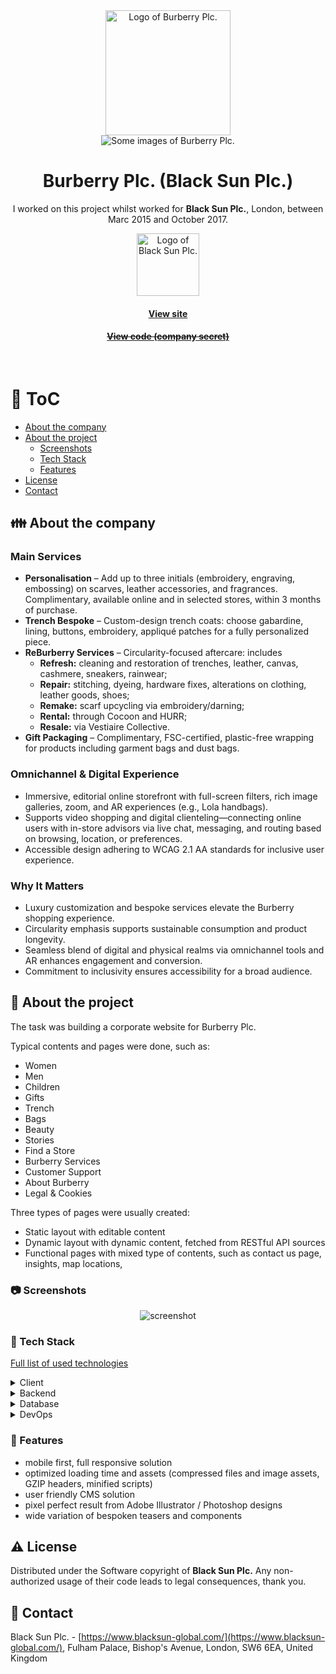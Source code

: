 <div align="center"> 
  <img src="assets/logo_burberry.svg" alt="Logo of Burberry Plc." width="200" />
</div>
<div align="center"> 
  <img src="assets/burberryplc_main.jpg" alt="Some images of Burberry Plc." />
</div>

<div align="center">
  
  <h1>Burberry Plc. (Black Sun Plc.)</h1>

  <p>
    I worked on this project whilst worked for <strong>Black Sun Plc.</strong>, London, between Marc 2015 and October 2017.
  </p>
  <p>
    <img src="assets/blacksun.png" alt="Logo of Black Sun Plc." width="100" height="auto" />
  </p>
   
  <h4>
    <a href="https://uk.burberry.com/"  target="_blank">View site</a>
  </h4>
  <h4>
    <a href="#" title="Sorry, it's company secret"  target="_blank"><s>View code (company secret)</s></a>
  </h4>
</div>

<br />

<!-- Table of Contents -->

# :notebook_with_decorative_cover: ToC

- [About the company](#family-about-the-company)
- [About the project](#star2-about-the-project)
  - [Screenshots](#camera-screenshots)
  - [Tech Stack](#space_invader-tech-stack)
  - [Features](#dart-features)
- [License](#warning-license)
- [Contact](#handshake-contact)

<!-- About the company -->

## :family: About the company

<section>
  <h3>Main Services</h3>
  <ul>
    <li>
      <strong>Personalisation</strong> – Add up to three initials (embroidery, engraving, embossing) on scarves, leather accessories, and fragrances. Complimentary, available online and in selected stores, within 3 months of purchase.</li>
    <li>
      <strong>Trench Bespoke</strong> – Custom-design trench coats: choose gabardine, lining, buttons, embroidery, appliqué patches for a fully personalized piece.</li>
    <li>
      <strong>ReBurberry Services</strong> – Circularity-focused aftercare: includes
      <ul>
        <li><strong>Refresh:</strong> cleaning and restoration of trenches, leather, canvas, cashmere, sneakers, rainwear;</li>
        <li><strong>Repair:</strong> stitching, dyeing, hardware fixes, alterations on clothing, leather goods, shoes;</li>
        <li><strong>Remake:</strong> scarf upcycling via embroidery/darning;</li>
        <li><strong>Rental:</strong> through Cocoon and HURR;</li>
        <li><strong>Resale:</strong> via Vestiaire Collective.</li>
      </ul>
    </li>
    <li>
      <strong>Gift Packaging</strong> – Complimentary, FSC-certified, plastic-free wrapping for products including garment bags and dust bags.</li>
  </ul>

  <h3>Omnichannel & Digital Experience</h3>
  <ul>
    <li>Immersive, editorial online storefront with full-screen filters, rich image galleries, zoom, and AR experiences (e.g., Lola handbags).</li>
    <li>Supports video shopping and digital clienteling—connecting online users with in-store advisors via live chat, messaging, and routing based on browsing, location, or preferences.</li>
    <li>Accessible design adhering to WCAG 2.1 AA standards for inclusive user experience.</li>
  </ul>

  <h3>Why It Matters</h3>
  <ul>
    <li>Luxury customization and bespoke services elevate the Burberry shopping experience.</li>
    <li>Circularity emphasis supports sustainable consumption and product longevity.</li>
    <li>Seamless blend of digital and physical realms via omnichannel tools and AR enhances engagement and conversion.</li>
    <li>Commitment to inclusivity ensures accessibility for a broad audience.</li>
  </ul>
</section>

<!-- About the project -->

## :star2: About the project

<p>The task was building a corporate website for Burberry Plc.</p>
<p>Typical contents and pages were done, such as:</p>
<ul>
  <li>Women</li>
  <li>Men</li>
  <li>Children</li>
  <li>Gifts</li>
  <li>Trench</li>
  <li>Bags</li>
  <li>Beauty</li>
  <li>Stories</li>
  <li>Find a Store</li>
  <li>Burberry Services</li>
  <li>Customer Support</li>
  <li>About Burberry</li>
  <li>Legal &amp; Cookies</li>
</ul>

<p>Three types of pages were usually created:</p>
<ul>
  <li>Static layout with editable content</li>
  <li>Dynamic layout with dynamic content, fetched from RESTful API sources</li>
  <li>Functional pages with mixed type of contents, such as contact us page, insights, map locations, </li>
</ul>

<!-- Screenshots -->

### :camera: Screenshots

<div align="center"> 
  <img src="assets/burberryplc.jpg" alt="screenshot" />
</div>

<!-- TechStack -->

### :space_invader: Tech Stack

<p><a href="https://builtwith.com/?https%3a%2f%2fuk.burberry.com">Full list of used technologies</a></p>

<details>
  <summary>Client</summary>
  <ul>
    <li><a href="https://developer.mozilla.org/en-US/docs/Web/JavaScript"  target="_blank">JavaScript</a></li>
    <li><a href="https://jquery.com/"  target="_blank">JQuery</a></li>
    <li><a href="https://www.w3schools.com/html/html5_semantic_elements.asp" target="_blank">Semantic HTML5</a></li>
    <li><a href="https://www.w3schools.com/css/"  target="_blank">CSS3</a></li>
    <li><a href="https://business.adobe.com/products/experience-manager/adobe-experience-manager.html"  target="_blank">AEM</a></li>
  </ul>
</details>

<details>
  <summary>Backend</summary>
  <ul>
    <li><a href="#"  target="_blank">Java</a></li>
    <li><a href="https://docs.oracle.com/cd/E13218_01/wlp/docs70/jsp/templats.htm"  target="_blank">JSP templates</a></li>
  </ul>
</details>

<details>
<summary>Database</summary>
  <ul>
    <li><a href="https://www.mysql.com/">MySQL</a></li>
  </ul>
</details>

<details>
<summary>DevOps</summary>
  <ul>
    <li><a href="https://tortoisesvn.net/">Tortuise SVN</a></li>
    <li><a href="https://www.eclipse.org/topics/ide/">Eclipse</a></li>
    <li><a href="https://www.jslint.com/">JS Lint</a></li>
  </ul>
</details>

<!-- Features -->

### :dart: Features

- mobile first, full responsive solution
- optimized loading time and assets (compressed files and image assets, GZIP headers, minified scripts)
- user friendly CMS solution
- pixel perfect result from Adobe Illustrator / Photoshop designs
- wide variation of bespoken teasers and components

<!-- License -->

## :warning: License

Distributed under the Software copyright of <strong>Black Sun Plc.</strong> Any non-authorized usage of their code leads to legal consequences, thank you.

<!-- Contact -->

## :handshake: Contact

Black Sun Plc. - [https://www.blacksun-global.com/](https://www.blacksun-global.com/), Fulham Palace, Bishop's Avenue, London, SW6 6EA, United Kingdom
